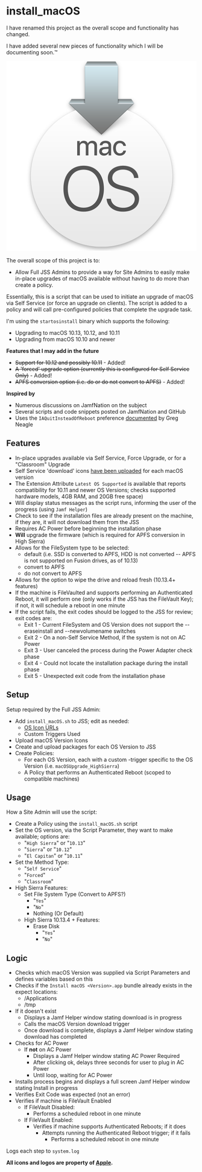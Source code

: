 # install_macOS

I have renamed this project as the overall scope and functionality has changed.

I have added several new pieces of functionality which I will be documenting soon.™


![install_macOS](https://github.com/MLBZ521/install_macOS/blob/master/images/upgrade_macOS.png "install_macOS icon")

The overall scope of this project is to:
  * Allow Full JSS Admins to provide a way for Site Admins to easily make in-place upgrades of macOS available without having to do more than create a policy.

Essentially, this is a script that can be used to initiate an upgrade of macOS via Self Service (or force an upgrade on clients).  The script is added to a policy and will call pre-configured policies that complete the upgrade task.

I'm using the `startosinstall` binary which supports the following:
  * Upgrading to macOS 10.13, 10.12, and 10.11
  * Upgrading from macOS 10.10 and newer


**Features that I may add in the future**
  * ~~Support for 10.12 and possibly 10.11~~ - Added!
  * ~~A 'forced' upgrade option (currently this is configured for Self Service Only)~~ - Added!
  * ~~APFS conversion option (i.e. do or do not convert to APFS)~~ - Added!


**Inspired by**
  * Numerous discussions on JamfNation on the subject
  * Several scripts and code snippets posted on JamfNation and GitHub
  * Uses the `IAQuitInsteadOfReboot` preference [documented](https://github.com/munki/munki/blob/master/code/client/munkilib/osinstaller.py) by Greg Neagle


## Features ##

  * In-place upgrades available via Self Service, Force Upgrade, or for a "Classroom" Upgrade
  * Self Service 'download' icons [have been uploaded](https://github.com/MLBZ521/install_macOS/tree/master/images/) for each macOS version
  * The Extension Attribute `Latest OS Supported` is available that reports compatibility for 10.11 and newer OS Versions; checks supported hardware models, 4GB RAM, and 20GB free space)
  * Will display status messages as the script runs, informing the user of the progress (using `Jamf Helper`)
  * Check to see if the installation files are already present on the machine, if they are, it will not download them from the JSS
  * Requires AC Power before beginning the installation phase
  * **Will** upgrade the firmware (which is required for APFS conversion in High Sierra)
  * Allows for the FileSystem type to be selected:
    * default (i.e.  SSD is converted to APFS, HDD is not converted -- APFS is not supported on Fusion drives, as of 10.13)
    * convert to APFS
    * do not convert to APFS
  * Allows for the option to wipe the drive and reload fresh (10.13.4+ features)
  * If the machine is FileVaulted and supports performing an Authenticated Reboot, it will perform one (only works if the JSS has the FileVault Key); if not, it will schedule a reboot in one minute
  * If the script fails, the exit codes should be logged to the JSS for review; exit codes are:
    * Exit 1 - Current FileSystem and OS Version does not support the --eraseinstall and --newvolumename switches
    * Exit 2 - On a non-Self Service Method, if the system is not on AC Power
    * Exit 3 - User canceled the process during the Power Adapter check phase
    * Exit 4 - Could not locate the installation package during the install phase
    * Exit 5 - Unexpected exit code from the installation phase


## Setup ##

Setup required by the Full JSS Admin:
  * Add `install_macOS.sh` to JSS; edit as needed:
    * [OS Icon URLs](https://github.com/MLBZ521/install_macOS/tree/master/images/)
    * Custom Triggers Used
  * Upload macOS Version Icons
  * Create and upload packages for each OS Version to JSS
  * Create Policies:
    * For each OS Version, each with a custom -trigger specific to the OS Version (i.e. `macOSUpgrade_HighSierra`)
    * A Policy that performs an Authenticated Reboot (scoped to compatible machines)


## Usage ##

How a Site Admin will use the script:
  * Create a Policy using the `install_macOS.sh` script
  * Set the OS version, via the Script Parameter, they want to make available; options are:
    * "`High Sierra`" or "`10.13`"
    * "`Sierra`" or "`10.12`"
    * "`El Capitan`" or "`10.11`"
  * Set the Method Type:
    * "`Self Service`"
    * "`Forced`"
    * "`Classroom`"
  * High Sierra Features:
    * Set File System Type (Convert to APFS?)
      * "`Yes`"
      * "`No`"
      * Nothing (Or Default)
    * High Sierra 10.13.4 + Features:
      * Erase Disk
        * "`Yes`"
        * "`No`"

## Logic ##

  * Checks which macOS Version was supplied via Script Parameters and defines variables based on this
  * Checks if the `Install macOS <Version>.app` bundle already exists in the expect locations:
    * /Applications
    * /tmp
  * If it doesn't exist
    * Displays a Jamf Helper window stating download is in progress
    * Calls the macOS Version download trigger
    * Once download is complete, displays a Jamf Helper window stating download has completed
  * Checks for AC Power
    * If **not** on AC Power
      * Displays a Jamf Helper window stating AC Power Required
      * After clicking ok, delays three seconds for user to plug in AC Power
      * Until loop, waiting for AC Power
  * Installs process begins and displays a full screen Jamf Helper window stating Install in progress
  * Verifies Exit Code was expected (not an error)
  * Verifies if machine is FileVault Enabled
    * If FileVault Disabled:
      * Performs a scheduled reboot in one minute
    * If FileVault Enabled:
      * Verifies if machine supports Authenticated Reboots; if it does
        * Attempts running the Authenticated Reboot trigger; if it fails
          * Performs a scheduled reboot in one minute 

Logs each step to `system.log`


**All icons and logos are property of [Apple](http://www.apple.com).**